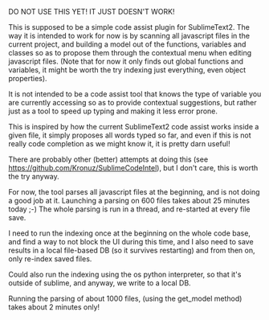 DO NOT USE THIS YET! IT JUST DOESN'T WORK!

This is supposed to be a simple code assist plugin for SublimeText2.
The way it is intended to work for now is by scanning all javascript files in the current project, and building a model out of the functions, variables and classes so as to propose them through the contextual menu when editing javascript files.
(Note that for now it only finds out global functions and variables, it might be worth the try indexing just everything, even object properties).

It is not intended to be a code assist tool that knows the type of variable you are currently accessing so as to provide contextual suggestions, but rather just as a tool to speed up typing and making it less error prone.

This is inspired by how the current SublimeText2 code assist works inside a given file, it simply proposes all words typed so far, and even if this is not really code completion as we might know it, it is pretty darn useful!

There are probably other (better) attempts at doing this (see https://github.com/Kronuz/SublimeCodeIntel), but I don't care, this is worth the try anyway.

For now, the tool parses all javascript files at the beginning, and is not doing a good job at it.
Launching a parsing on 600 files takes about 25 minutes today ;-)
The whole parsing is run in a thread, and re-started at every file save.

I need to run the indexing once at the beginning on the whole code base, and find a way to not block the UI during this time, and I also need to save results in a local file-based DB (so it survives restarting) and from then on, only re-index saved files.

Could also run the indexing using the os python interpreter, so that it's outside of sublime, and anyway, we write to a local DB.

Running the parsing of about 1000 files, (using the get_model method) takes about 2 minutes only!